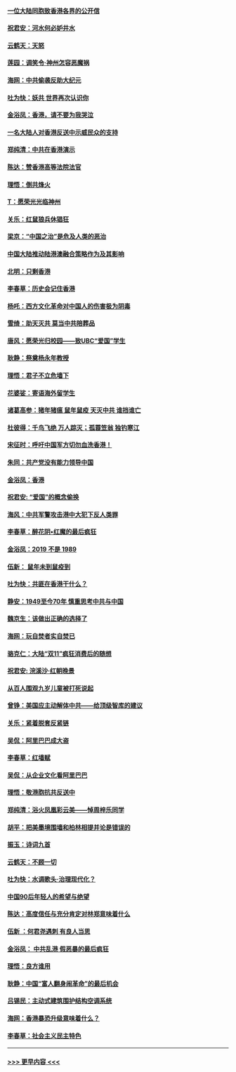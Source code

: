 #### [一位大陆同胞致香港各界的公开信](../pages/nsc993/n11675761.md?t=11240233) 
#### [祝君安：河水何必妒井水](../pages/nsc993/n11675746.md?t=11240233) 
#### [云鹤天：天怒](../pages/nsc993/n11675718.md?t=11240233) 
#### [莲园：调笑令‧神州怎容恶魔祸](../pages/nsc993/n11675648.md?t=11240233) 
#### [海网：中共偷袭反助大纪元](../pages/nsc993/n11673515.md?t=11240233) 
#### [吐为快：妖共 世界再次认识你](../pages/nsc993/n11673506.md?t=11240233) 
#### [金浴凤：香港，请不要为我哭泣](../pages/nsc993/n11673248.md?t=11240233) 
#### [一名大陆人对香港反送中示威民众的支持](../pages/nsc993/n11672615.md?t=11240233) 
#### [郑纯清：中共在香港演示](../pages/nsc993/n11670539.md?t=11240233) 
#### [陈达：赞香港高等法院法官](../pages/nsc993/n11669542.md?t=11240233) 
#### [理悟：倒共烽火](../pages/nsc993/n11668844.md?t=11240233) 
#### [T：愿荣光光临神州](../pages/nsc993/n11668421.md?t=11240233) 
#### [关乐：红鼠狼兵休猖狂](../pages/nsc993/n11668378.md?t=11240233) 
#### [梁京：“中国之治”是危及人类的恶治](../pages/nsc993/n11668328.md?t=11240233) 
#### [中国大陆推动陆港澳融合策略作为及其影响](../pages/nsc993/n11668157.md?t=11240233) 
#### [北明：只剩香港](../pages/nsc993/n11668002.md?t=11240233) 
#### [李春草：历史会记住香港](../pages/nsc993/n11667927.md?t=11240233) 
#### [杨吒：西方文化革命对中国人的伤害极为阴毒](../pages/nsc993/n11664521.md?t=11240233) 
#### [雪绮：助天灭共 莫当中共陪葬品](../pages/nsc993/n11662650.md?t=11240233) 
#### [唐风：愿荣光归校园——致UBC“爱国”学生](../pages/nsc993/n11662194.md?t=11240233) 
#### [耿静：祭奠杨永年教授](../pages/nsc993/n11662514.md?t=11240233) 
#### [理悟：君子不立危墙下](../pages/nsc993/n11662172.md?t=11240233) 
#### [花婆娑：寄语海外留学生](../pages/nsc993/n11662121.md?t=11240233) 
#### [诸葛高参：猪年猪瘟 鼠年鼠疫 天灭中共 谁挡谁亡](../pages/nsc993/n11661980.md?t=11240233) 
#### [杜彼得：千鸟飞绝 万人踪灭；孤蓑笠翁 独钓寒江](../pages/nsc993/n11661170.md?t=11240233) 
#### [宋征时：呼吁中国军方切勿血洗香港！](../pages/nsc993/n11415318.md?t=11240233) 
#### [朱同：共产党没有能力领导中国](../pages/nsc993/n11660421.md?t=11240233) 
#### [金浴凤：香港](../pages/nsc993/n11660419.md?t=11240233) 
#### [祝君安: “爱国”的概念偷换](../pages/nsc993/n11659706.md?t=11240233) 
#### [海风：中共军警攻击港中大犯下反人类罪](../pages/nsc993/n11659632.md?t=11240233) 
#### [李春草：醉花阴•红魔的最后疯狂](../pages/nsc993/n11659287.md?t=11240233) 
#### [金浴凤：2019 不是 1989](../pages/nsc993/n11657663.md?t=11240233) 
#### [伍新： 鼠年未到鼠疫到](../pages/nsc993/n11655098.md?t=11240233) 
#### [吐为快：共匪在香港干什么？](../pages/nsc993/n11654891.md?t=11240233) 
#### [静安：1949至今70年 慎重思考中共与中国](../pages/nsc993/n11651244.md?t=11240233) 
#### [魏京生：该做出正确的选择了](../pages/nsc993/n11653084.md?t=11240233) 
#### [海网：玩自焚者实自焚已](../pages/nsc993/n11652423.md?t=11240233) 
#### [骆克仁：大陆“双11”疯狂消费后的随想](../pages/nsc993/n11652305.md?t=11240233) 
#### [祝君安: 浣溪沙·红朝晚景](../pages/nsc993/n11652258.md?t=11240233) 
#### [从百人围观九岁儿童被打死说起](../pages/nsc993/n11651030.md?t=11240233) 
#### [曾铮：美国应主动解体中共——给顶级智库的建议](../pages/nsc993/n11649888.md?t=11240233) 
#### [关乐：紧着脱套反紧链](../pages/nsc993/n11649069.md?t=11240233) 
#### [吴侃：阿里巴巴成大盗](../pages/nsc993/n11645523.md?t=11240233) 
#### [李春草：红墙赋](../pages/nsc993/n11646389.md?t=11240233) 
#### [吴侃：从企业文化看阿里巴巴](../pages/nsc993/n11645476.md?t=11240233) 
#### [理悟：敬港胞抗共反送中](../pages/nsc993/n11645466.md?t=11240233) 
#### [郑纯清：浴火凤凰彩云美——悼周梓乐同学](../pages/nsc993/n11645155.md?t=11240233) 
#### [胡平：把美墨境围墙和柏林相提并论是错误的](../pages/nsc993/n11645134.md?t=11240233) 
#### [振玉：诗词九首](../pages/nsc993/n11644081.md?t=11240233) 
#### [云鹤天：不顾一切](../pages/nsc993/n11643508.md?t=11240233) 
#### [吐为快：水调歌头·治理现代化？](../pages/nsc993/n11643485.md?t=11240233) 
#### [中国90后年轻人的希望与绝望](../pages/nsc993/n11642317.md?t=11240233) 
#### [陈达：高度信任与充分肯定对林郑意味着什么](../pages/nsc993/n11641441.md?t=11240233) 
#### [伍新 ：何君尧遇刺 有良人当思](../pages/nsc993/n11641503.md?t=11240233) 
#### [金浴凤： 中共乱港  假恶暴的最后疯狂](../pages/nsc993/n11641495.md?t=11240233) 
#### [理悟：良方谁用](../pages/nsc993/n11641463.md?t=11240233) 
#### [耿静：中国“富人翻身闹革命”的最后机会](../pages/nsc993/n11640655.md?t=11240233) 
#### [吕锡民：主动式建筑围护结构空调系统](../pages/nsc993/n11640168.md?t=11240233) 
#### [海网：香港暴恐升级意味着什么？](../pages/nsc993/n11635904.md?t=11240233) 
#### [李春草：社会主义民主特色](../pages/nsc993/n11634657.md?t=11240233) 

----
#### [ >>> 更早内容 <<< ](../indexes/nsc993-earlier.md)
